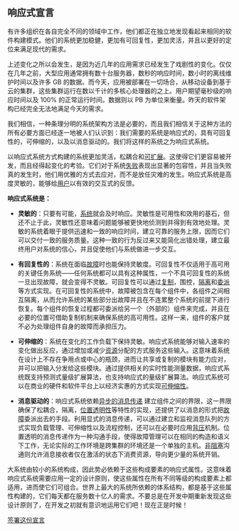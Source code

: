 响应式宣言
---------

有许多组织在各自完全不同的领域中工作，他们都正在独立地发现看起来相同的软件构建模式。他们的系统更加稳健，更加有可回复性，更加灵活，并且以更好的定位来满足现代的需求。

上述变化之所以会发生，是因为近几年的应用需求已经发生了戏剧性的变化。仅仅在几年之前，大型应用通常拥有数十台服务器，数秒的响应时间，数小时的离线维护时间以及许多 GB 的数据。而今天，应用被部署在一切场合，从移动设备到基于云的集群，这些集群运行在数以千计的多核心处理器的之上。用户期望毫秒级的响应时间以及 100% 的正常运行时间。数据则以 PB 为单位来衡量。昨天的软件架构已经完全无法地满足今天的需求。

我们相信，一种条理分明的系统架构方法是必要的，而且我们相信关于这种方法的所有必要方面已经逐一地被人们认识到：我们需要的系统是响应式的，具有可回复性的，可伸缩的，以及以消息驱动的。我们将这样的系统之为响应式系统。

以响应式系统方式构建的系统更加灵活，松耦合和[可扩展](/glossary#可扩展性)。这使得它们更容易被开发，而且经得起变化的考验。它们对于系统[失败](/glossary#失败)表现出显著的包容性，并且当失败真的发生时，他们用优雅的方式去应对，而不是放任灾难的发生。响应式系统是高度灵敏的，能够给[用户](/glossary#用户)以有效的交互式的反馈。

**响应式系统是：**

* <a name="灵敏的"></a>**灵敏的**：只要有可能，[系统](/glossary#系统)就会及时响应。灵敏性是可用性和效用的基石，但还不止于此，灵敏性还意味着问题能够被更快地侦测到并得到有效地处理。灵敏的系统着眼于提供迅速和一致的响应时间，建立可靠的服务上限，因而它们可以交付一致的服务质量。这种一致的行为反过来又能简化出错处理，建立最终用户对系统的信心，并且促使他们与系统做进一步交互。

* <a name="有回复性的"></a>**有回复性的**：系统在面临[故障](#故障)时也能保持灵敏度。可回复性不仅适用于高可用的关键任务系统——任何系统都可以具有这种属性，一个不具可回复性的系统一旦出现故障，就会变得不灵敏。可回复性可以通过[复制](/glossary#复制)，围控，[隔离](/glossary#隔离)和[委派](#/glossary#委派)等方式实现。在可回复性的系统中，故障被包含在每个组件中，各组件之间相互隔离，从而允许系统的某些部分出故障并且在不连累整个系统的前提下进行恢复。每个组件的恢复过程都可委派给另一个（外部的）组件来完成，并且在必要的位置可借助复制机制来确保系统的高可用性。这样一来，组件的客户就不必为处理组件自身的故障而承担压力。

* <a name="可伸缩的"></a>**可伸缩的**：系统在变化的工作负载下保持灵敏。响应式系统能够对输入速率的变化做出反应，通过增加或减少[资源](/glossary#资源)分配的方式服务这些输入。这意味着系统在设计上不存在争用点或中心的瓶颈，进而让共享或复制的模块有能力应对，并可以把输入分发给这些模块。通过提供相关的实时性能测量数据，响应式系统既支持预测式量级扩展算法，也支持响应式的量级扩展算法。响应式系统可以在商业的硬件和软件平台上以经济实惠的方式实现[可伸缩性](/glossary#可伸缩性)。

* <a name="消息驱动的"></a>**消息驱动的**：响应式系统依赖[异步的](/glossary#异步的)[消息传递](/glossary#消息驱动) 建立组件之间的界限，这一界限确保了松耦合，隔离，[位置透明性](/glossary#位置透明性)等特性的实现，还提供了以消息的形式把[故障](/glossary#故障)委派出去的手段。利用显式的消息传递，可以通过建立和监视消息队列的方式实现负载管理、可伸缩性以及流程控制，还可以在必要时应用[背压](/glossary#背压)机制。位置透明的消息传递作为一种沟通手段，使得故障管理可以在相同的构造和语义下工作，无论实际的工作环境是跨集群的环境还是一个单独的主机。[非阻塞](/glossary#非阻塞)沟通则允许消息接收者仅在激活的状态下消费资源，导向更少量的系统开销。

大系统由较小的系统构成，因此势必依赖于这些构成要素的响应式属性。这意味着响应式系统需要应用一定的设计原则，使这些属性在所有不同等级的构成要素上都适用，进而使它们可组合。世界上最大的系统所依赖的体系结构，都是基于这些属性构建的，它们每天都在服务数十亿人的需求。不要总是在开发中期重新发现这些设计原则了，在开发之初就有意识地运用它们吧！现在正是时候！

[签署这份宣言](http://www.reactivemanifesto.org/#sign-button)
